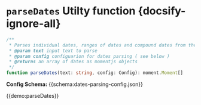 # `parseDates` Utilty function {docsify-ignore-all}
```typescript
/** 
 * Parses individual dates, ranges of dates and compound dates from the given text.
 * @param text input text to parse
 * @param config configuarion for dates parsing ( see below )
 * @returns an array of dates as momentjs objects
 */
function parseDates(text: string, config: Config): moment.Moment[]
```

**Config Schema:**
{{schema:dates-parsing-config.json}}

{{demo:parseDates}}

